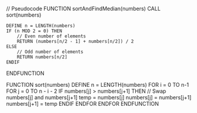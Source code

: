 // Pseudocode
FUNCTION sortAndFindMedian(numbers)
    CALL sort(numbers)

    DEFINE n = LENGTH(numbers)
    IF (n MOD 2 = 0) THEN
        // Even number of elements
        RETURN (numbers[n/2 - 1] + numbers[n/2]) / 2
    ELSE
        // Odd number of elements
        RETURN numbers[n/2]
    ENDIF
ENDFUNCTION

FUNCTION sort(numbers)
    DEFINE n = LENGTH(numbers)
    FOR i = 0 TO n-1
        FOR j = 0 TO n - i - 2
            IF numbers[j] > numbers[j+1] THEN
                // Swap numbers[j] and numbers[j+1]
                temp = numbers[j]
                numbers[j] = numbers[j+1]
                numbers[j+1] = temp
            ENDIF
        ENDFOR
    ENDFOR
ENDFUNCTION

